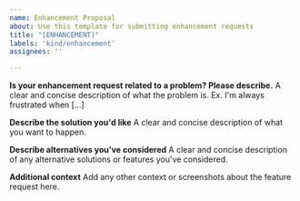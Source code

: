 ```yaml
---
name: Enhancement Proposal
about: Use this template for submitting enhancement requests
title: "[ENHANCEMENT]"
labels: 'kind/enhancement'
assignees: ''

---
```


<!-- Please only use this template for submitting enhancement requests -->

<!--
WARNING: depending on the scope of the enhancement you may be asked to use the
NPEP process to build consensus around a proposed change. Please carefully read
through the NPEP overview before submitting this issue:
https://network-policy-api.sigs.k8s.io/enhancements/
-->

**Is your enhancement request related to a problem? Please describe.**
A clear and concise description of what the problem is. Ex. I'm always frustrated when [...]

**Describe the solution you'd like**
A clear and concise description of what you want to happen.

**Describe alternatives you've considered**
A clear and concise description of any alternative solutions or features you've considered.

**Additional context**
Add any other context or screenshots about the feature request here.
